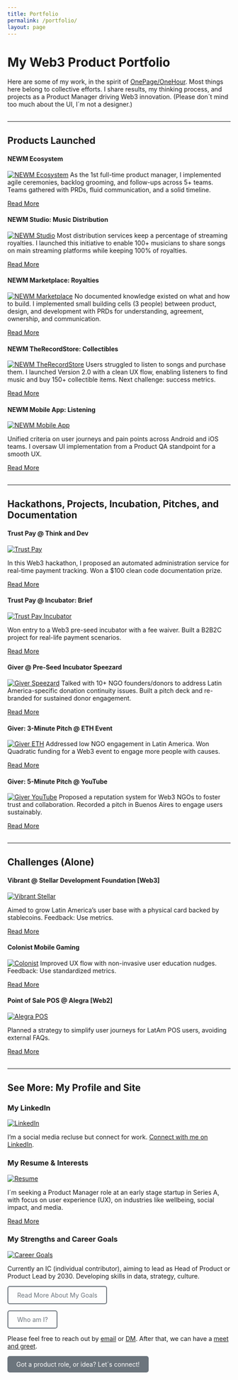 ```yaml
---
title: Portfolio
permalink: /portfolio/
layout: page
---
```

<!-- Portfolio content with images from ramoneando-archive -->
<!-- Portfolio with bio, OnePage/OneHour spirit, and images from ramoneando-archive -->
<!-- Site logo and title 
<div style="display: flex; align-items: center; gap: 10px;">
  <img src="/assets/images/logo.png" alt="Site Logo" style="height: 40px;">
</div>
-->

# My Web3 Product Portfolio

Here are some of my work, in the spirit of [OnePage/OneHour](https://www.onepageonehour.com/about). Most things here belong to collective efforts. I share results, my thinking process, and projects as a Product Manager driving Web3 innovation. (Please don´t mind too much about the UI, I´m not a designer.)

<!-- 
<a href="/docs/benji-goals.pdf" style="display: inline-block; padding: 10px 20px; border: 2px solid #6c757d; color: #6c757d; text-decoration: none; border-radius: 5px; background-color: transparent;" onmouseover="this.style.backgroundColor='#6c757d'; this.style.color='white';" onmouseout="this.style.backgroundColor='transparent'; this.style.color='#6c757d';">Here are my goals</a>
-->

<!-- # Web3 Products Launched -->

<hr style="margin: 30px 0;">


## Products Launched

#### NEWM Ecosystem
[![NEWM Ecosystem](/assets/images/newm.png)](https://newm.io/)
As the 1st full-time product manager, I implemented agile ceremonies, backlog grooming, and follow-ups across 5+ teams. Teams gathered with PRDs, fluid communication, and a solid timeline.

[Read More](https://newm.io/)

#### NEWM Studio: Music Distribution
[![NEWM Studio](/assets/images/newm-studio.png)](https://newm.studio/)
Most distribution services keep a percentage of streaming royalties. I launched this initiative to enable 100+ musicians to share songs on main streaming platforms while keeping 100% of royalties.

[Read More](https://newm.studio/)

#### NEWM Marketplace: Royalties
[![NEWM Marketplace](/assets/images/newm-mrkt.png)](https://marketplace.newm.io/)
No documented knowledge existed on what and how to build. I implemented small building cells (3 people) between product, design, and development with PRDs for understanding, agreement, ownership, and communication.

[Read More](https://marketplace.newm.io/)

#### NEWM TheRecordStore: Collectibles
[![NEWM TheRecordStore](/assets/images/newm-trs.png)](https://recordstore.newm.io/)
Users struggled to listen to songs and purchase them. I launched Version 2.0 with a clean UX flow, enabling listeners to find music and buy 150+ collectible items. Next challenge: success metrics.

[Read More](https://recordstore.newm.io/)

#### NEWM Mobile App: Listening
[![NEWM Mobile App](/assets/images/newm-app.png)](https://newm.io/app/)

Unified criteria on user journeys and pain points across Android and iOS teams. I oversaw UI implementation from a Product QA standpoint for a smooth UX.

[Read More](https://newm.io/app/)

<hr style="margin: 30px 0;">

## Hackathons, Projects, Incubation, Pitches, and Documentation

#### Trust Pay @ Think and Dev
[![Trust Pay](/assets/images/trust-pay.png)](https://github.com/naihloan/hackaton-web3)

In this Web3 hackathon, I proposed an automated administration service for real-time payment tracking. Won a $100 clean code documentation prize.

[Read More](https://github.com/naihloan/hackaton-web3)

#### Trust Pay @ Incubator: Brief
[![Trust Pay Incubator](/assets/images/trust-pay-brief.png)](https://github.com/naihloan/giver/blob/main/docs/trust-pay--brief.pdf)

Won entry to a Web3 pre-seed incubator with a fee waiver. Built a B2B2C project for real-life payment scenarios.

[Read More](https://github.com/naihloan/giver/blob/main/docs/trust-pay--brief.pdf)

#### Giver @ Pre-Seed Incubator Speezard
[![Giver Speezard](/assets/images/giver-mrkt.png)](https://github.com/naihloan/giver)
Talked with 10+ NGO founders/donors to address Latin America-specific donation continuity issues. Built a pitch deck and re-branded for sustained donor engagement.

[Read More](https://github.com/naihloan/giver)

#### Giver: 3-Minute Pitch @ ETH Event
[![Giver ETH](/assets/images/banner.png)](https://youtu.be/0ZllEEaVkq0?t=5203)
Addressed low NGO engagement in Latin America. Won Quadratic funding for a Web3 event to engage more people with causes.

[Read More](https://youtu.be/0ZllEEaVkq0?t=5203)

#### Giver: 5-Minute Pitch @ YouTube
[![Giver YouTube](/assets/images/giver-deck.png)](https://www.youtube.com/watch?v=Dcx3DsDvrno)
Proposed a reputation system for Web3 NGOs to foster trust and collaboration. Recorded a pitch in Buenos Aires to engage users sustainably.

[Read More](https://www.youtube.com/watch?v=Dcx3DsDvrno)

<hr style="margin: 30px 0;">

## Challenges (Alone)

#### Vibrant @ Stellar Development Foundation [Web3]
[![Vibrant Stellar](/assets/images/vibrant.png)](https://docs.google.com/document/d/1ygYA8fO-ZA_NEzBkLzPoG_tR7nwmIj_Q/)

Aimed to grow Latin America’s user base with a physical card backed by stablecoins. Feedback: Use metrics.

[Read More](https://docs.google.com/document/d/1ygYA8fO-ZA_NEzBkLzPoG_tR7nwmIj_Q/)

#### Colonist Mobile Gaming
[![Colonist](/assets/images/colonist.png)](https://docs.google.com/document/d/1tJtLP1rMluoYfjqvYuyJo90zgD811KbqSY43Qj_azM0/)
Improved UX flow with non-invasive user education nudges. Feedback: Use standardized metrics.

[Read More](https://docs.google.com/document/d/1tJtLP1rMluoYfjqvYuyJo90zgD811KbqSY43Qj_azM0/)

#### Point of Sale POS @ Alegra [Web2]
[![Alegra POS](/assets/images/alegra.png)](https://docs.google.com/document/d/1qe4MEC31eJdNm-yosAH_QAoG6NvtATbmNh8UduGztxI/)

Planned a strategy to simplify user journeys for LatAm POS users, avoiding external FAQs.

[Read More](https://docs.google.com/document/d/1qe4MEC31eJdNm-yosAH_QAoG6NvtATbmNh8UduGztxI/)

<hr style="margin: 30px 0;">

## See More: My Profile and Site

### My LinkedIn
[![LinkedIn](/assets/images/linkedin.png)](https://linkedin.com/in/bj-pm)

I’m a social media recluse but connect for work. [Connect with me on LinkedIn](https://linkedin.com/in/bj-pm).



### My Resume & Interests
[![Resume](/assets/images/resume.png)](/docs/benji-cv.pdf)

I´m seeking a Product Manager role at an early stage startup in Series A, with focus on user experience (UX), on industries like wellbeing, social impact, and media.

[Read More](/docs/benji-cv.pdf)



### My Strengths and Career Goals
[![Career Goals](/assets/images/strengths.png)](/docs/benji-goals.pdf)

Currently an IC (individual contributor), aiming to lead as Head of Product or Product Lead by 2030. Developing skills in data, strategy, culture.

<a href="/docs/benji-goals.pdf" style="display: inline-block; padding: 10px 20px; border: 2px solid #6c757d; color: #6c757d; text-decoration: none; border-radius: 5px; background-color: transparent;" onmouseover="this.style.backgroundColor='#6c757d'; this.style.color='white';" onmouseout="this.style.backgroundColor='transparent'; this.style.color='#6c757d';">Read More About My Goals</a>

<a href="/about/" style="display: inline-block; padding: 10px 20px; border: 2px solid #6c757d; color: #6c757d; text-decoration: none; border-radius: 5px; background-color: transparent;" onmouseover="this.style.backgroundColor='#6c757d'; this.style.color='white';" onmouseout="this.style.backgroundColor='transparent'; this.style.color='#6c757d';">Who am I?</a>

Please feel free to reach out by [email](mailto:venhamon@gmail.com) or [DM](https://linkedin.com/in/bj-pm). After that, we can have a [meet and greet](http://calendly.com/venhamon).

<!--
<a href="mailto:venhamon@gmail.com" style="display: inline-block; padding: 10px 20px; background-color: #6c757d; color: white; text-decoration: none; border-radius: 5px;">
Let´s meet up!
</a>
-->

<a href="mailto:venhamon@gmail.com" style="display: inline-block; padding: 10px 20px; background-color: #6c757d; color: white; text-decoration: none; border-radius: 5px;">
Got a product role, or idea? Let´s connect!
<!-- Do you have a product vision, or idea? Let´s connect and make it happen! -->
</a>


